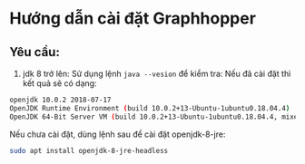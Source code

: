 # Hướng dẫn cài đặt Graphhopper
## Yêu cầu:
1. jdk 8 trở lên:
Sử dụng lệnh `java --vesion` để kiểm tra:
Nếu đã cài đặt thì kết quả sẽ có dạng:
```bash
openjdk 10.0.2 2018-07-17
OpenJDK Runtime Environment (build 10.0.2+13-Ubuntu-1ubuntu0.18.04.4)
OpenJDK 64-Bit Server VM (build 10.0.2+13-Ubuntu-1ubuntu0.18.04.4, mixed mode)
````
Nếu chưa cài đặt, dùng lệnh sau để cài đặt openjdk-8-jre:
```bash
sudo apt install openjdk-8-jre-headless
```
